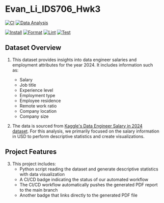 # Evan_Li_IDS706_Hwk3

[![CI](https://github.com/bionicotaku/Evan_Li_IDS706_Hwk3/actions/workflows/cicd.yml/badge.svg)](https://github.com/bionicotaku/Evan_Li_IDS706_Hwk3/actions/workflows/cicd.yml) [![Data Analysis](https://img.shields.io/badge/data%20analysis-complete-brightgreen)](https://github.com/bionicotaku/Evan_Li_IDS706_Hwk3/blob/main/analysis_results.md)

[![Install](https://github.com/bionicotaku/Evan_Li_IDS706_Hwk3/actions/workflows//install.yml/badge.svg)](https://github.com/bionicotaku/Evan_Li_IDS706_Hwk3/actions/workflows/install.yml)
[![Format](https://github.com/bionicotaku/Evan_Li_IDS706_Hwk3/actions/workflows/format.yml/badge.svg)](https://github.com/bionicotaku/Evan_Li_IDS706_Hwk3/actions/workflows/format.yml)
[![Lint](https://github.com/bionicotaku/Evan_Li_IDS706_Hwk3/actions/workflows/lint.yml/badge.svg)](https://github.com/bionicotaku/Evan_Li_IDS706_Hwk3/actions/workflows/lint.yml)
[![Test](https://github.com/bionicotaku/Evan_Li_IDS706_Hwk3/actions/workflows/test.yml/badge.svg)](https://github.com/bionicotaku/Evan_Li_IDS706_Hwk3/actions/workflows/test.yml)
## Dataset Overview

1. This dataset provides insights into data engineer salaries and employment attributes for the year 2024. It includes information such as:
   - Salary
   - Job title
   - Experience level
   - Employment type
   - Employee residence
   - Remote work ratio
   - Company location
   - Company size

2. The data is sourced from [Kaggle's Data Engineer Salary in 2024 dataset](https://www.kaggle.com/datasets/chopper53/data-engineer-salary-in-2024). For this analysis, we primarily focused on the salary information in USD to perform descriptive statistics and create visualizations.

## Project Features

3. This project includes:
   - Python script reading the dataset and generate descriptive statistics with data visualization
   - A CI/CD badge indicating the status of our automated workflow
   - The CI/CD workflow automatically pushes the generated PDF report to the main branch
   - Another badge that links directly to the generated PDF file
